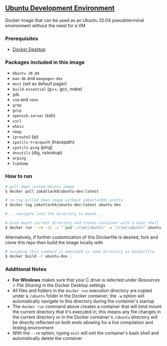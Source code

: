 ## [Ubuntu Development Environment](https://hub.docker.com/repository/docker/zakattack9/ubuntu-dev)
Docker image that can be used as an Ubuntu 20.04 pseudoterminal environment without the need for a VM

### Prerequisites
- [Docker Desktop](https://docs.docker.com/get-docker/)

### Packages included in this image
- `Ubuntu 20.04`
- `man-db` and `manpages-dev`
- `most` (set as default pager)
- `build-essential` (g++, gcc, make)
- `gdb`
- `vim` and `nano`
- `grep`
- `gzip`
- `openssh-server` (ssh)
- `curl`
- `whois`
- `nmap`
- `iproute2` (ip)
- `iputils-tracepath` (tracepath)
- `iputils-ping` (ping)
- `dnsutils` (dig, nslookup)
- `arping`
- `tcpdump`

### How to run
```bash
# pull down custom Ubuntu image
$ docker pull zakattack9/ubuntu-dev:latest

# re-tag pulled down image without zakattack9/ prefix
$ docker tag zakattack9/ubuntu-dev:latest ubuntu-dev

# ...navigate into the directory to mount...

# bind mount current directory and create container with a bash shell
$ docker run --rm -it -v "`pwd`:/root/ubuntu" -w "/root/ubuntu" ubuntu-dev
```

Alternatively, if further customization of this Dockerfile is desired, fork and clone this repo then build the image locally with
```bash
# assuming this command is executed in same directory as Dockerfile
$ docker build -t ubuntu-dev .
```

### Additional Notes
- **For Windows** makes sure that your C drive is selected under *Resources > File Sharing* in the Docker Desktop settings
- All files and folders in the `docker run` execution directory are copied under a `/ubuntu` folder in the Docker container; the `-w` option will automatically navigate to this directory during the container's startup
- The `docker run` command above creates a container that will bind mount the current directory that it's executed in; this means any file changes in the current directory or in the Docker container's `/ubuntu` directory will be directly reflected on both ends allowing for a live compilation and testing environment
- With the `--rm` option, typing `exit` will exit the container's bash shell and automatically delete the container
